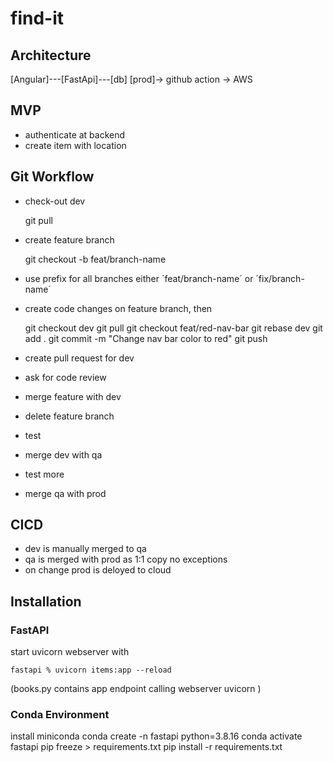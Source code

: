 # find-it

## Architecture
[Angular]---[FastApi]---[db]
[prod]-> github action -> AWS


## MVP
- authenticate at backend
- create item with location

## Git Workflow
- check-out dev

    git pull

- create feature branch 

    git checkout -b feat/branch-name

- use prefix for all branches either ´feat/branch-name´ or ´fix/branch-name´
- create code changes on feature branch, then


    git checkout dev
    git pull
    git checkout feat/red-nav-bar
    git rebase dev
    git add .
    git commit -m "Change nav bar color to red"
    git push

- create pull request for dev
- ask for code review
- merge feature with dev
- delete feature branch
- test
- merge dev with qa
- test more
- merge qa with prod

## CICD
- dev is manually merged to qa
- qa is merged with prod as 1:1 copy no exceptions
- on change prod is deloyed to cloud

## Installation
### FastAPI
start uvicorn webserver with

    fastapi % uvicorn items:app --reload

(books.py contains app endpoint calling webserver uvicorn )
### Conda Environment
install miniconda 
    conda create -n fastapi python=3.8.16
    conda activate fastapi
pip freeze > requirements.txt
pip install -r requirements.txt